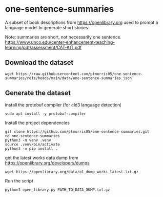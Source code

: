 # one-sentence-summaries

A subset of book descriptions from https://openlibrary.org used to prompt a language model to generate short stories.

Note: summaries are short, not necessarily one sentence.
https://www.unco.edu/center-enhancement-teaching-learning/pdf/assessment/CAT-KIT.pdf

## Download the dataset

```
wget https://raw.githubusercontent.com/ptmorris05/one-sentence-summaries/refs/heads/main/data/one-sentence-summaries.json
```

## Generate the dataset

install the protobuf compiler (for cld3 language detection)

```
sudo apt install -y protobuf-compiler
```

Install the project dependencies

```
git clone https://github.com/ptmorris05/one-sentence-summaries.git
cd one-sentence-summaries
python3 -m venv .venv
source .venv/bin/activate
python3 -m pip install .
```

get the latest works data dump from https://openlibrary.org/developers/dumps

```shell
wget https://openlibrary.org/data/ol_dump_works_latest.txt.gz
```

Run the script

```
python3 open_library.py PATH_TO_DATA_DUMP.txt.gz
```
